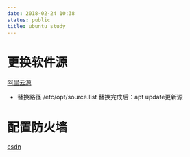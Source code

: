 ```yaml
---
date: 2018-02-24 10:38
status: public
title: ubuntu_study
---
```


# 更换软件源
[阿里云源](https://pan.baidu.com/s/1kVKgBAZ)
* 替换路径 /etc/opt/source.list
替换完成后：apt update更新源

# 配置防火墙  
[csdn](http://blog.csdn.net/jb19900111/article/details/18552913)